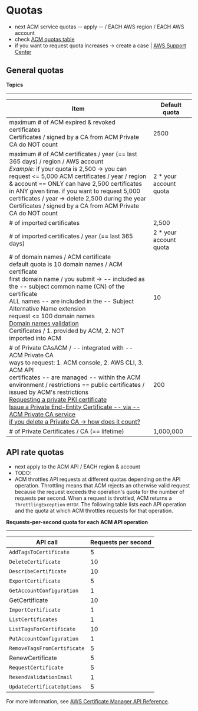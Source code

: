 # Quotas<a name="acm-limits"></a>

* next ACM service quotas -- apply -- / EACH AWS region / EACH AWS account
* check [ACM quotas table](https://docs.aws.amazon.com/general/latest/gr/acm.html#limits_acm) 
* if you want to request quota increases -> create a case | [AWS Support Center](https://console.aws.amazon.com/support/home#/case/create?issueType=service-limit-increase&limitType=service-code-acm) 

## General quotas<a name="general-limits"></a>

**Topics**


****  

| Item | Default quota | 
| --- | --- | 
| maximum # of ACM expired & revoked certificates<br/> Certificates / signed by a CA from ACM Private CA do NOT count | 2500 | 
| maximum # of ACM certificates / year (== last 365 days) / region / AWS account <br/> _Example:_ if your quota is 2,500 -> you can request <= 5,000 ACM certificates / year / region & account == ONLY can have 2,500 certificates in ANY given time. if you want to request 5,000 certificates / year -> delete 2,500 during the year<br/> Certificates / signed by a CA from ACM Private CA do NOT count | 2 * your account quota | 
| # of imported certificates | 2,500 | 
| # of imported certificates / year (== last 365 days) | 2 * your account quota | 
| # of domain names / ACM certificate <br/> default quota is 10 domain names / ACM certificate<br/> first domain name / you submit -> -- included as the -- subject common name \(CN\) of the certificate <br/> ALL names -- are included in the -- Subject Alternative Name extension <br/> request <= 100 domain names <br/> [Domain names validation](acm-bestpractices.md#best-practices-validating) <br/> Certificates / 1. provided by ACM, 2. NOT imported into ACM | 10 | 
| # of Private CAsACM / -- integrated with -- ACM Private CA<br/> ways to request: 1. ACM console, 2. AWS CLI, 3. ACM API <br/> certificates -- are managed -- within the ACM environment / restrictions == public certificates / issued by ACM's restrictions <br/> [Requesting a private PKI certificate](gs-acm-request-private.md) <br/> [Issue a Private End\-Entity Certificate -- via -- ACM Private CA service](https://docs.aws.amazon.com/acm-pca/latest/userguide/PcaIssueCert.html) <br/>[if you delete a Private CA -> how does it count?](https://docs.aws.amazon.com/acm-pca/latest/userguide/PCADeleteCA.html) | 200 | 
| # of Private Certificates / CA (== lifetime) | 1,000,000 | 

## API rate quotas<a name="api-rate-limits"></a>

* next apply to the ACM API / EACH region & account
* TODO:
* ACM throttles API requests at different quotas depending on the API operation\. Throttling means that ACM rejects an otherwise valid request because the request exceeds the operation's quota for the number of requests per second\. When a request is throttled, ACM returns a `ThrottlingException` error\. The following table lists each API operation and the quota at which ACM throttles requests for that operation\. 

**Requests\-per\-second quota for each ACM API operation**


****  

| API call | Requests per second | 
| --- | --- | 
|  `AddTagsToCertificate`  |  5  | 
|  `DeleteCertificate`  |  10  | 
|  `DescribeCertificate`  |  10  | 
|  `ExportCertificate`  |  5  | 
|  `GetAccountConfiguration`  |  1  | 
| GetCertificate |  10  | 
|  `ImportCertificate`  |  1  | 
|  `ListCertificates`  |  1  | 
|  `ListTagsForCertificate`  |  10  | 
|  `PutAccountConfiguration`  |  1  | 
|  `RemoveTagsFromCertificate`  |  5  | 
| RenewCertificate |  5  | 
|  `RequestCertificate`  |  5  | 
|  `ResendValidationEmail`  |  1  | 
|  `UpdateCertificateOptions`  |  5  | 



For more information, see [AWS Certificate Manager API Reference](https://docs.aws.amazon.com/acm/latest/APIReference/)\.